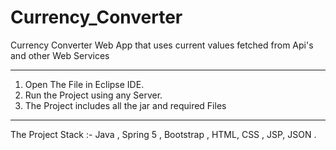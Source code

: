 # Currency_Converter
 Currency Converter Web App that uses current values fetched from Api's and other Web Services

--------------------------------------------------------------------------------------------------

1. Open The File in Eclipse IDE.
2. Run the Project using any Server.
3. The Project includes all the jar and required Files

---------------------------------------------------------

The Project Stack :- Java , Spring 5 , Bootstrap , HTML, CSS , JSP, JSON .
